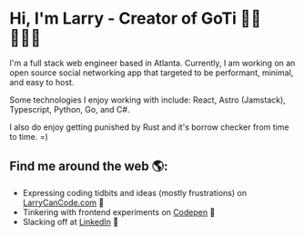 # Hi, I'm Larry - Creator of GoTi 👋🏾 👩🏾‍💻

I'm a full stack web engineer based in Atlanta.  Currently, I am working on an open source social networking app that targeted to be performant, minimal, and easy to host.

Some technologies I enjoy working with include: 
React, Astro (Jamstack), Typescript, Python, Go, and C#.  

I also do enjoy getting punished by Rust and it's borrow checker from time to time.  =)

## Find me around the web 🌎:
- Expressing coding tidbits and ideas (mostly frustrations) on <a href="https://codepen.io/larrylwchan">LarryCanCode.com</a> 🏓
- Tinkering with frontend experiments on <a href="https://codepen.io/larrylwchan"> Codepen</a> 🏓
- Slacking off at <a href="https://www.linkedin.com/in/larrylwchan/">LinkedIn</a> 💼
